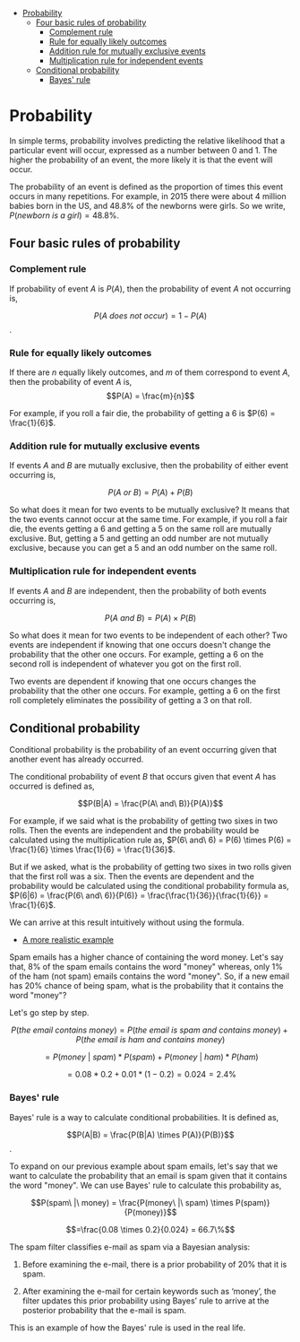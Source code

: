 - [Probability](#probability)
  - [Four basic rules of probability](#four-basic-rules-of-probability)
    - [Complement rule](#complement-rule)
    - [Rule for equally likely outcomes](#rule-for-equally-likely-outcomes)
    - [Addition rule for mutually exclusive events](#addition-rule-for-mutually-exclusive-events)
    - [Multiplication rule for independent events](#multiplication-rule-for-independent-events)
  - [Conditional probability](#conditional-probability)
    - [Bayes' rule](#bayes-rule)

# Probability

In simple terms, probability involves predicting the relative likelihood that a particular event will occur, expressed as a number between 0 and 1. The higher the probability of an event, the more likely it is that the event will occur.

The probability of an event is defined as the proportion of times this event occurs in many repetitions. For example, in 2015 there were about 4 million babies born in the US, and 48.8% of the newborns were girls. So we write, $P(newborn\ is\ a\ girl)= 48.8\%$.

## Four basic rules of probability

### Complement rule
If probability of event $A$ is $P(A)$, then the probability of event $A$ not occurring is,

$$P(A\ does\ not\ occur) = 1-P(A)$$.

### Rule for equally likely outcomes
If there are $n$ equally likely outcomes, and $m$ of them correspond to event $A$, then the probability of event $A$ is, 
$$P(A) = \frac{m}{n}$$ 

For example, if you roll a fair die, the probability of getting a 6 is $P(6) = \frac{1}{6}$.

### Addition rule for mutually exclusive events
If events $A$ and $B$ are mutually exclusive, then the probability of either event occurring is, 

$$P(A\ or\ B) = P(A) + P(B)$$

So what does it mean for two events to be mutually exclusive? It means that the two events cannot occur at the same time. For example, if you roll a fair die, the events getting a 6 and getting a 5 on the same roll are mutually exclusive. But, getting a 5 and getting an odd number are not mutually exclusive, because you can get a 5 and an odd number on the same roll.


### Multiplication rule for independent events
If events $A$ and $B$ are independent, then the probability of both events occurring is, 

$$P(A\ and\ B) = P(A) \times P(B)$$

So what does it mean for two events to be independent of each other? Two events are independent if knowing that one occurs doesn't change the probability that the other one occurs. For example, getting a 6 on the second roll is independent of whatever you got on the first roll.

Two events are dependent if knowing that one occurs changes the probability that the other one occurs. For example, getting a 6 on the first roll completely eliminates the possibility of getting a 3 on that roll.

## Conditional probability

Conditional probability is the probability of an event occurring given that another event has already occurred. 

The conditional probability of event $B$ that occurs given that event $A$ has occurred is defined as, 

$$P(B|A) = \frac{P(A\ and\ B)}{P(A)}$$

For example, if we said what is the probability of getting two sixes in two rolls. Then the events are independent and the probability would be calculated using the multiplication rule as, $P(6\ and\ 6) = P(6) \times P(6) = \frac{1}{6} \times \frac{1}{6} = \frac{1}{36}$. 

But if we asked, what is the probability of getting two sixes in two rolls given that the first roll was a six. Then the events are dependent and the probability would be calculated using the conditional probability formula as, $P(6|6) = \frac{P(6\ and\ 6)}{P(6)} = \frac{\frac{1}{36}}{\frac{1}{6}} = \frac{1}{6}$. 

We can arrive at this result intuitively without using the formula.

- <u>A more realistic example</u>

Spam emails has a higher chance of containing the word money. Let's say that, 8% of the spam emails contains the word "money" whereas, only 1% of the ham (not spam) emails contains the word "money". So, if a new email has 20% chance of being spam, what is the probability that it contains the word "money"?

Let's go step by step.

$$P(the\ email\ contains\ money) = P(the\ email\ is\ spam\ and\ contains\ money) + P(the\ email\ is\ ham\ and\ contains\ money)$$ 

$$=P(money\ |\ spam) * P(spam) + P(money\ |\ ham) * P(ham)$$

$$=0.08 * 0.2 + 0.01 * (1-0.2) = 0.024 = 2.4\%$$

### Bayes' rule

Bayes' rule is a way to calculate conditional probabilities. It is defined as, 

$$P(A|B) = \frac{P(B|A) \times P(A)}{P(B)}$$.

To expand on our previous example about spam emails, let's say that we want to calculate the probability that an email is spam given that it contains the word "money". We can use Bayes' rule to calculate this probability as,

$$P(spam\ |\ money) = \frac{P(money\ |\ spam) \times P(spam)}{P(money)}$$

$$=\frac{0.08 \times 0.2}{0.024} = 66.7\%$$


The spam filter classifies e-mail as spam via a Bayesian analysis:

1. Before examining the e-mail, there is a prior probability of 20% that it is spam.
 
2. After examining the e-mail for certain keywords such as ‘money’, the filter updates this prior probability using Bayes’ rule to arrive at the posterior probability that the
e-mail is spam.

This is an example of how the Bayes' rule is used in the real life.

